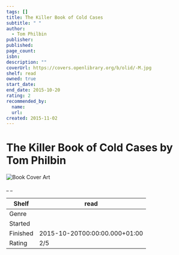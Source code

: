 ```yaml
---
tags: []
title: The Killer Book of Cold Cases
subtitle: " "
author:
  - Tom Philbin
publisher:
published:
page_count:
isbn:
description: ""
coverUrl: https://covers.openlibrary.org/b/olid/-M.jpg
shelf: read
owned: true
start_date:
end_date: 2015-10-20
rating: 2
recommended_by:
  name:
  url:
created: 2015-11-02
---
```


# The Killer Book of Cold Cases by Tom Philbin

![Book Cover Art](https://covers.openlibrary.org/b/olid/-M.jpg)

_ _

| Shelf | read |
| --- | --- |
| Genre |  |
| Started |  |
| Finished | 2015-10-20T00:00:00.000+01:00 |
| Rating | 2/5 |

